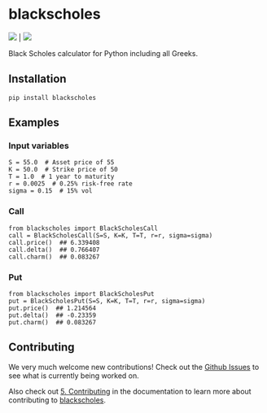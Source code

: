 # blackscholes

![](https://img.shields.io/pypi/dm/blackscholes) | 
![](https://img.shields.io/pypi/pyversions/blackscholes)

Black Scholes calculator for Python including all Greeks.

## Installation

`pip install blackscholes`

## Examples

### Input variables
```python3
S = 55.0  # Asset price of 55
K = 50.0  # Strike price of 50
T = 1.0  # 1 year to maturity
r = 0.0025  # 0.25% risk-free rate
sigma = 0.15  # 15% vol
```

### Call

```python3
from blackscholes import BlackScholesCall
call = BlackScholesCall(S=S, K=K, T=T, r=r, sigma=sigma)
call.price()  ## 6.339408
call.delta()  ## 0.766407
call.charm()  ## 0.083267
```

### Put

```python3
from blackscholes import BlackScholesPut
put = BlackScholesPut(S=S, K=K, T=T, r=r, sigma=sigma)
put.price()  ## 1.214564
put.delta()  ## -0.23359
put.charm()  ## 0.083267
```

## Contributing

We very much welcome new contributions! Check out the [Github Issues](https://github.com/CarloLepelaars/blackscholes/issues)
to see what is currently being worked on.

Also check out [5. Contributing](https://carlolepelaars.github.io/blackscholes/5.contributing/) in the documentation to learn more about 
contributing to [blackscholes](https://github.com/CarloLepelaars/blackscholes).
